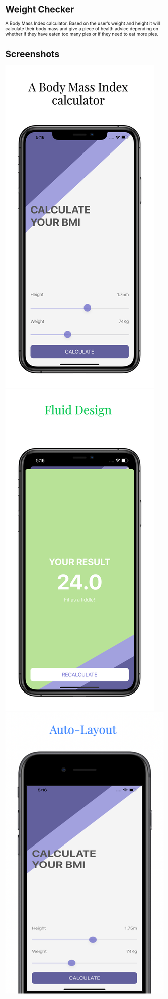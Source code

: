 

#  Weight Checker
A Body Mass Index calculator. Based on the user’s weight and height it will calculate their body mass and give a piece of health advice depending on whether if they have eaten too many pies or if they need to eat more pies.


# Screenshots

![](Documentation/IphoneXSMax1.png)
![](Documentation/IphoneXSMax2.png)
![](Documentation/Iphone8_1.png)




